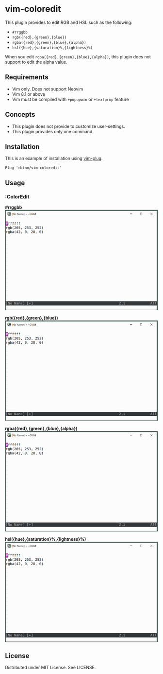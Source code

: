 
# vim-coloredit

This plugin provides to edit RGB and HSL such as the following:

* `#rrggbb`
* `rgb({red},{green},{blue})` 
* `rgba({red},{green},{blue},{alpha})`
* `hsl({hue},{saturation}%,{lightness}%)`

When you edit `rgba({red},{green},{blue},{alpha})`, this plugin does not support to edit the alpha value.  

## Requirements

* Vim only. Does not support Neovim
* Vim 8.1 or above
* Vim must be compiled with `+popupwin` or `+textprop` feature

## Concepts

* This plugin does not provide to customize user-settings.
* This plugin provides only one command.

## Installation

This is an example of installation using [vim-plug](https://github.com/junegunn/vim-plug).

```
Plug 'rbtnn/vim-coloredit'
```

## Usage

### :ColorEdit

__#rrggbb__
![](https://raw.githubusercontent.com/rbtnn/vim-coloredit/master/coloredit.gif)

__rgb({red},{green},{blue})__
![](https://raw.githubusercontent.com/rbtnn/vim-coloredit/master/coloredit.gif)

__rgba({red},{green},{blue},{alpha})__
![](https://raw.githubusercontent.com/rbtnn/vim-coloredit/master/coloredit.gif)

__hsl({hue},{saturation}%,{lightness}%)__
![](https://raw.githubusercontent.com/rbtnn/vim-coloredit/master/coloredit.gif)


## License

Distributed under MIT License. See LICENSE.
